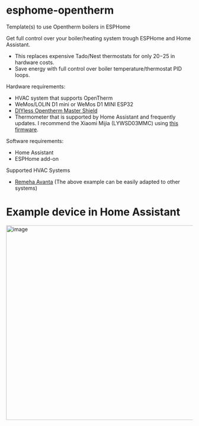 # esphome-opentherm
Template(s) to use Opentherm boilers in ESPHome

Get full control over your boiler/heating system trough ESPHome and Home Assistant.
- This replaces expensive Tado/Nest thermostats for only $20-$25 in hardware costs.
- Save energy with full control over boiler temperature/thermostat PID loops.


Hardware requirements:
- HVAC system that supports OpenTherm
- WeMos/LOLIN D1 mini or WeMos D1 MINI ESP32
- [DIYless Opentherm Master Shield](https://diyless.com/product/master-opentherm-shield)
- Thermometer that is supported by Home Assistant and frequently updates. I recommend the Xiaomi Mijia (LYWSD03MMC) using [this firmware](https://github.com/pvvx/ATC_MiThermometer).


Software requirements:
- Home Assistant
- ESPHome add-on

Supported HVAC Systems
- [Remeha Avanta](https://github.com/wildekek/esphome-opentherm/blob/main/remeha-avanta.yaml)
(The above example can be easily adapted to other systems)

# Example device in Home Assistant

<img width="525" alt="image" src="https://user-images.githubusercontent.com/2332647/206486063-3892970f-e4e0-4d5e-bfc2-dd6db29e2635.png">
